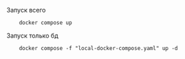 Запуск всего
```
    docker compose up
```

Запуск только бд
```
    docker compose -f "local-docker-compose.yaml" up -d
```